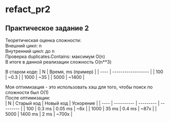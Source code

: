 # refact_pr2  
## Практическое задание 2  

Теоретическая оценка сложности:  
Внешний цикл: n  
Внутренний цикл: до n  
Проверка duplicates.Contains: максимум O(n)  
В итоге в данной реализации сложность O(n**3)  

В старом коде:
| N    | Время, ms (пример) |
| ---- | ------------------ |
| 100  | ~0.3               |
| 1000 | ~35                |
| 5000 | ~1400              |

Моя оптимизация - это использовать хэш для того, чтобы поиск по сложности был O(1)  
После оптимизации:  
| N    | Старый код | Новый код | Ускорение |
| ---- | ---------- | --------- | --------- |
| 100  | 0.3 ms     | 0.05 ms   | ~6x       |
| 1000 | 35 ms      | 0.4 ms    | ~87x      |
| 5000 | 1400 ms    | 2 ms      | ~700x     |
